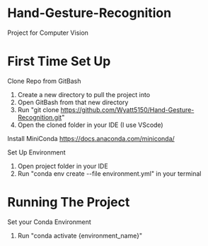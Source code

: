 # Hand-Gesture-Recognition
Project for Computer Vision


# First Time Set Up

Clone Repo from GitBash
1. Create a new directory to pull the project into
2. Open GitBash from that new directory
3. Run "git clone https://github.com/Wyatt5150/Hand-Gesture-Recognition.git"
4. Open the cloned folder in your IDE (I use VScode)

Install MiniConda
https://docs.anaconda.com/miniconda/

Set Up Environment
1. Open project folder in your IDE
2. Run "conda env create --file environment.yml" in your terminal


# Running The Project

Set your Conda Environment
1. Run "conda activate {environment_name}"

